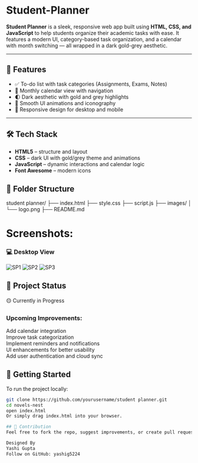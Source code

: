 # Student-Planner
**Student Planner** is a sleek, responsive web app built using **HTML, CSS, and JavaScript** to help students organize their academic tasks with ease. It features a modern UI, category-based task organization, and a calendar with month switching — all wrapped in a dark gold-grey aesthetic.

---

## 🌟 Features

- ✅ To-do list with task categories (Assignments, Exams, Notes)
- 📅 Monthly calendar view with navigation
- 🌓 Dark aesthetic with gold and grey highlights
- 🎯 Smooth UI animations and iconography
- 📱 Responsive design for desktop and mobile

---

## 🛠 Tech Stack

- **HTML5** – structure and layout  
- **CSS** – dark UI with gold/grey theme and animations  
- **JavaScript** – dynamic interactions and calendar logic  
- **Font Awesome** – modern icons
  
 ## 🧩 Folder Structure
student planner/
├── index.html
├── style.css
├── script.js
├── images/
│ └── logo.png
├── README.md

# Screenshots:
### 💻 Desktop View
![SP1](https://github.com/user-attachments/assets/75244698-8259-4124-abdc-504020d457af)
![SP2](https://github.com/user-attachments/assets/97b37037-a1bb-4bb8-9f1e-3736861d9f55)
![SP3](https://github.com/user-attachments/assets/4290c47f-00f9-45db-a598-0a4f35120132)

## 🚧 Project Status  
🟡 Currently in Progress
### Upcoming Improvements:
   Add calendar integration  
   Improve task categorization  
   Implement reminders and notifications  
   UI enhancements for better usability  
   Add user authentication and cloud sync

## 🚀 Getting Started

To run the project locally:

```bash
git clone https://github.com/yourusername/student planner.git
cd novels-nest
open index.html
Or simply drag index.html into your browser.

## 💌 Contribution
Feel free to fork the repo, suggest improvements, or create pull requests if you have creative ideas!

Designed By
Yashi Gupta
Follow on GitHub: yashig5224   
